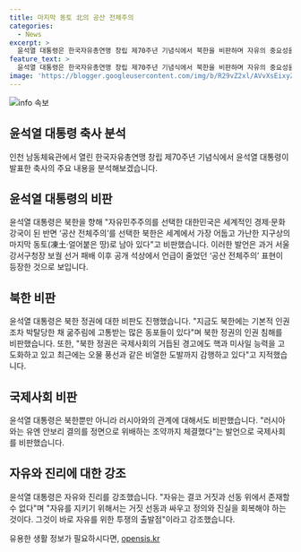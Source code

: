 ```yaml
---
title: 마지막 동토 北의 공산 전체주의
categories:
  - News
excerpt: >
  윤석열 대통령은 한국자유총연맹 창립 제70주년 기념식에서 북한을 비판하며 자유의 중요성을 강조했다. 북한을 세계에서 가장 어둡고 가난한 지구상의 마지막 동토로 비난하고, 북한 정권의 핵과 미사일 능력을 고도화하고 있다고 지적했다. 또한, 자유를 지키기 위해 거짓과 선동에 맞서 싸워야 한다고 강조했다. 윤 대통령은 24년 만에 자유총연맹 창립기념식을 찾았으며, 참석한 여당 대표 후보들과도 악수로 인사를 나누었다.
feature_text: >
  윤석열 대통령은 한국자유총연맹 창립 제70주년 기념식에서 북한을 비판하며 자유의 중요성을 강조했다. 북한을 세계에서 가장 어둡고 가난한 지구상의 마지막 동토로 비난하고, 북한 정권의 핵과 미사일 능력을 고도화하고 있다고 지적했다. 또한, 자유를 지키기 위해 거짓과 선동에 맞서 싸워야 한다고 강조했다. 윤 대통령은 24년 만에 자유총연맹 창립기념식을 찾았으며, 참석한 여당 대표 후보들과도 악수로 인사를 나누었다.
image: 'https://blogger.googleusercontent.com/img/b/R29vZ2xl/AVvXsEixyZcFfHzMRdzZMjFBmAUKJYCLCGyLL1o632UiGVXcaFdKo_bkvkuCioo0uUKlGfBVcT3P84aROyZIXSBEx3Aw5nCQ3pTgDom1WDC4m8eifvWiAmWEEVb4x6G_l8C0QH225ldMjyaFvpxGEBGNO37VmDTDMHGhJPq73UglMfDca1-0aw/s1600/blogspot.png'
---
```


<p><img src="https://blogger.googleusercontent.com/img/b/R29vZ2xl/AVvXsEixyZcFfHzMRdzZMjFBmAUKJYCLCGyLL1o632UiGVXcaFdKo_bkvkuCioo0uUKlGfBVcT3P84aROyZIXSBEx3Aw5nCQ3pTgDom1WDC4m8eifvWiAmWEEVb4x6G_l8C0QH225ldMjyaFvpxGEBGNO37VmDTDMHGhJPq73UglMfDca1-0aw/s1600/blogspot.png" alt="info 속보" /></p>

<h2 data-ke-size="size26">윤석열 대통령 축사 분석</h2>

<p data-ke-size="size16">인천 남동체육관에서 열린 한국자유총연맹 창립 제70주년 기념식에서 윤석열 대통령이 발표한 축사의 주요 내용을 분석해보겠습니다.</p>

<h2 data-ke-size="size24">윤석열 대통령의 비판</h2>

<p data-ke-size="size16">윤석열 대통령은 북한을 향해 "자유민주주의를 선택한 대한민국은 세계적인 경제·문화 강국이 된 반면 ‘공산 전체주의’를 선택한 북한은 세계에서 가장 어둡고 가난한 지구상의 마지막 동토(凍土‧얼어붙은 땅)로 남아 있다"고 비판했습니다. 이러한 발언은 과거 서울 강서구청장 보궐 선거 패배 이후 공개 석상에서 언급이 줄었던 ‘공산 전체주의’ 표현이 등장한 것으로 보입니다.</p>

<h2 data-ke-size="size24">북한 비판</h2>

<p data-ke-size="size16">윤석열 대통령은 북한 정권에 대한 비판도 진행했습니다. "지금도 북한에는 기본적 인권조차 박탈당한 채 굶주림에 고통받는 많은 동포들이 있다"며 북한 정권의 인권 침해를 비판했습니다. 또한, "북한 정권은 국제사회의 거듭된 경고에도 핵과 미사일 능력을 고도화하고 있고 최근에는 오물 풍선과 같은 비열한 도발까지 감행하고 있다"고 지적했습니다.</p>

<h2 data-ke-size="size24">국제사회 비판</h2>

<p data-ke-size="size16">윤석열 대통령은 북한뿐만 아니라 러시아와의 관계에 대해서도 비판했습니다. "러시아와는 유엔 안보리 결의를 정면으로 위배하는 조약까지 체결했다"는 발언으로 국제사회를 비판했습니다.</p>

<h2 data-ke-size="size24">자유와 진리에 대한 강조</h2>

<p data-ke-size="size16">윤석열 대통령은 자유와 진리를 강조했습니다. "자유는 결코 거짓과 선동 위에서 존재할 수 없다"며 "자유를 지키기 위해서는 거짓 선동과 싸우고 정의와 진실을 회복해야 하는 것이다. 그것이 바로 자유를 위한 투쟁의 출발점"이라고 강조했습니다.</p>
유용한 생활 정보가 필요하시다면, <a href="https://opensis.kr" rel="dofollow">opensis.kr</a>


